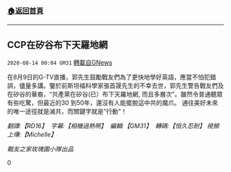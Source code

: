 ###  [:house:返回首頁](https://github.com/ourhimalayas/txt)
---

## CCP在矽谷布下天羅地網
`2020-08-14 00:04 GM31` [轉載自GNews](https://gnews.org/zh-hant/296218/)

在8月9日的G-TV直播，郭先生鼓勵戰友們為了更快地學好英語，應當不怕犯錯誤，儘量多講。鑒於前斯坦福科學家張首晟先生的不幸去世，郭先生警告戰友們及在矽谷的華裔，“共產黨在矽谷(已）布下天羅地網, 而且多層次”。雖然令普通聽眾有些吃驚，但最近的30 到50年，還沒有人能擺脫這中共的魔爪。 通往美好未來的唯一途徑就是滅共，而關鍵字就是“行動”！

*翻譯:【RD16】  字幕:【相機過熱啊】  編輯:【GM31】  轉碼:【恒久忍耐】 視頻上傳:【Michelle】*

*戰友之家玫瑰園小隊出品*

0
